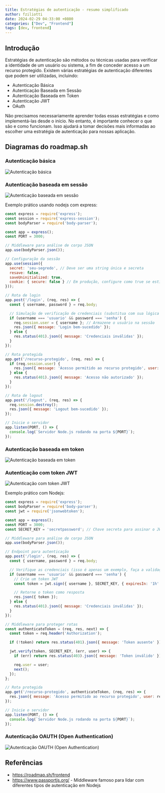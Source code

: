 ```yaml
---
title: Estratégias de autenticação - resumo simplificado
author: fziliotti
date: 2024-02-29 04:33:00 +0800
categories: ["Dev", "Frontend"]
tags: [dev, frontend]
---
```


## Introdução
Estratégias de autenticação são métodos ou técnicas usadas para verificar a identidade de um usuário ou sistema, a fim de conceder acesso a um recurso protegido. Existem várias estratégias de autenticação diferentes que podem ser utilizadas, incluindo:
 
- Autenticação Básica
- Autenticação Baseada em Sessão
- Autenticação Baseada em Token
- Autenticação JWT
- OAuth

Não precisamos necessariamente aprender todas essas estratégias e como implementá-las desde o início. No entanto, é importante conhecer o que são e como funcionam. Isso ajudará a tomar decisões mais informadas ao escolher uma estratégia de autenticação para nossas aplicação.

## Diagramas do roadmap.sh

### Autenticação básica

![Autenticação básica](/assets/img/autenticacao/basic-authentication.png)

### Autenticação baseada em sessão

![Autenticação baseada em sessão](/assets/img/autenticacao/session-authentication.png)

Exemplo prático usando nodejs com express:

```js
const express = require('express');
const session = require('express-session');
const bodyParser = require('body-parser');

const app = express();
const PORT = 3000;

// Middleware para análise de corpo JSON
app.use(bodyParser.json());

// Configuração da sessão
app.use(session({
  secret: 'seu-segredo', // Deve ser uma string única e secreta
  resave: false,
  saveUninitialized: true,
  cookie: { secure: false } // Em produção, configure como true se estiver usando HTTPS
}));

// Rota de login
app.post('/login', (req, res) => {
  const { username, password } = req.body;

  // Simulação de verificação de credenciais (substitua com sua lógica de autenticação real)
  if (username === 'usuario' && password === 'senha') {
    req.session.user = { username }; // Armazene o usuário na sessão
    res.json({ message: 'Login bem-sucedido' });
  } else {
    res.status(401).json({ message: 'Credenciais inválidas' });
  }
});

// Rota protegida
app.get('/recurso-protegido', (req, res) => {
  if (req.session.user) {
    res.json({ message: 'Acesso permitido ao recurso protegido', user: req.session.user });
  } else {
    res.status(401).json({ message: 'Acesso não autorizado' });
  }
});

// Rota de logout
app.post('/logout', (req, res) => {
  req.session.destroy();
  res.json({ message: 'Logout bem-sucedido' });
});

// Inicie o servidor
app.listen(PORT, () => {
  console.log(`Servidor Node.js rodando na porta ${PORT}`);
});


```

### Autenticação baseada em token

![Autenticação baseada em token](/assets/img/autenticacao/token-authentication.png)

### Autenticação com token JWT

![Autenticação com token JWT](/assets/img/autenticacao/jwt-authentication.png)

Exemplo prático com Nodejs:

```js
const express = require('express');
const bodyParser = require('body-parser');
const jwt = require('jsonwebtoken');

const app = express();
const PORT = 3000;
const SECRET_KEY = 'secretpassword'; // Chave secreta para assinar o JWT, substitua por algo mais seguro em produção.

// Middleware para análise de corpo JSON
app.use(bodyParser.json());

// Endpoint para autenticação
app.post('/login', (req, res) => {
  const { username, password } = req.body;

  // Verifique as credenciais (isso é apenas um exemplo, faça a validação adequada em um ambiente real)
  if (username === 'usuario' && password === 'senha') {
    // Crie um token JWT
    const token = jwt.sign({ username }, SECRET_KEY, { expiresIn: '1h' });

    // Retorne o token como resposta
    res.json({ token });
  } else {
    res.status(401).json({ message: 'Credenciais inválidas' });
  }
});

// Middleware para proteger rotas
const authenticateToken = (req, res, next) => {
  const token = req.header('Authorization');

  if (!token) return res.status(401).json({ message: 'Token ausente' });

  jwt.verify(token, SECRET_KEY, (err, user) => {
    if (err) return res.status(403).json({ message: 'Token inválido' });

    req.user = user;
    next();
  });
};

// Rota protegida
app.get('/recurso-protegido', authenticateToken, (req, res) => {
  res.json({ message: 'Acesso permitido ao recurso protegido', user: req.user });
});

// Inicie o servidor
app.listen(PORT, () => {
  console.log(`Servidor Node.js rodando na porta ${PORT}`);
});

```

### Autenticação OAUTH (Open Authentication)

![Autenticação OAUTH (Open Authentication)](/assets/img/autenticacao/oauth.png)


## Referências

- https://roadmap.sh/frontend
- https://www.passportjs.org/ - Middleware famoso para lidar com diferentes tipos de autenticação em Nodejs